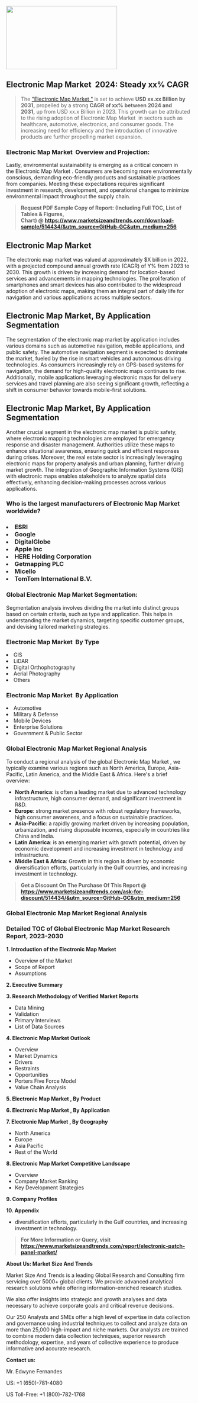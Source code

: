 <p><img class="alignnone size-medium wp-image-20088" src="https://ffe5etoiles.com/wp-content/uploads/2024/12/MST1-300x171.png" alt="" width="300" height="171" /></p><h2 id="ember46" class="ember-view reader-text-block__heading-2">Electronic Map Market &nbsp;2024: Steady&nbsp;xx% CAGR</h2><blockquote id="ember47" class="ember-view reader-text-block__blockquote">The&nbsp;<a class="app-aware-link " href="https://www.marketsizeandtrends.com/download-sample/514434/&utm_source=GitHub-GC&utm_medium=256" target="_blank" data-test-app-aware-link="">"Electronic Map Market "</a>&nbsp;is set to achieve&nbsp;<strong>USD&nbsp;xx.xx&nbsp;Billion by 2031,</strong>&nbsp;propelled by a strong&nbsp;<strong>CAGR of&nbsp;xx% between 2024 and 2031,</strong>&nbsp;up from USD xx.x Billion in 2023. This growth can be attributed to the rising adoption of&nbsp;Electronic Map Market &nbsp;in sectors such as healthcare, automotive, electronics, and consumer goods. The increasing need for efficiency and the introduction of innovative products are further propelling market expansion.</blockquote><h3 id="ember48" class="ember-view reader-text-block__heading-3">Electronic Map Market &nbsp;Overview and Projection:</h3><p id="ember49" class="ember-view reader-text-block__paragraph">Lastly, environmental sustainability is emerging as a critical concern in the&nbsp;Electronic Map Market . Consumers are becoming more environmentally conscious, demanding eco-friendly products and sustainable practices from companies. Meeting these expectations requires significant investment in research, development, and operational changes to minimize environmental impact throughout the supply chain.</p><blockquote id="ember50" class="ember-view reader-text-block__blockquote"><strong>Request PDF Sample Copy of Report: (Including Full TOC, List of Tables &amp; Figures, Chart)&nbsp;@&nbsp;<strong><a href="https://www.marketsizeandtrends.com/download-sample/514434/&utm_source=GitHub-GC&utm_medium=256" target="_blank">https://www.marketsizeandtrends.com/download-sample/514434/&utm_source=GitHub-GC&utm_medium=256</a></strong></strong></blockquote><h3 class=""> <h2>Electronic Map Market</h2><p>The electronic map market was valued at approximately $X billion in 2022, with a projected compound annual growth rate (CAGR) of Y% from 2023 to 2030. This growth is driven by increasing demand for location-based services and advancements in mapping technologies. The proliferation of smartphones and smart devices has also contributed to the widespread adoption of electronic maps, making them an integral part of daily life for navigation and various applications across multiple sectors.</p><h2>Electronic Map Market, By Application Segmentation</h2><p>The segmentation of the electronic map market by application includes various domains such as automotive navigation, mobile applications, and public safety. The automotive navigation segment is expected to dominate the market, fueled by the rise in smart vehicles and autonomous driving technologies. As consumers increasingly rely on GPS-based systems for navigation, the demand for high-quality electronic maps continues to rise. Additionally, mobile applications leveraging electronic maps for delivery services and travel planning are also seeing significant growth, reflecting a shift in consumer behavior towards mobile-first solutions.</p><h2>Electronic Map Market, By Application Segmentation</h2><p>Another crucial segment in the electronic map market is public safety, where electronic mapping technologies are employed for emergency response and disaster management. Authorities utilize these maps to enhance situational awareness, ensuring quick and efficient responses during crises. Moreover, the real estate sector is increasingly leveraging electronic maps for property analysis and urban planning, further driving market growth. The integration of Geographic Information Systems (GIS) with electronic maps enables stakeholders to analyze spatial data effectively, enhancing decision-making processes across various applications.</p></h3><h3 id="" class="">Who is the largest manufacturers of&nbsp;Electronic Map Market worldwide?</h3><h3 class=""></Li><Li>ESRI</Li><Li> Google</Li><Li> DigitalGlobe</Li><Li> Apple Inc</Li><Li> HERE Holding Corporation</Li><Li> Getmapping PLC</Li><Li> Micello</Li><Li> TomTom International B.V.</h3><h3 id="ember53" class="ember-view reader-text-block__heading-3">Global&nbsp;Electronic Map Market Segmentation:</h3><p id="ember54" class="ember-view reader-text-block__paragraph">Segmentation analysis involves dividing the market into distinct groups based on certain criteria, such as type and application. This helps in understanding the market dynamics, targeting specific customer groups, and devising tailored marketing strategies.</p><h3 id="" class="">Electronic Map Market &nbsp;By Type</h3><p></Li><Li>GIS</Li><Li> LiDAR</Li><Li> Digital Orthophotography</Li><Li> Aerial Photography</Li><Li> Others</p><h3 id="" class="">Electronic Map Market &nbsp;By Application</h3><p class=""></Li><Li>Automotive</Li><Li> Military & Defense</Li><Li> Mobile Devices</Li><Li> Enterprise Solutions</Li><Li> Government & Public Sector</p><h3 id="ember62" class="ember-view reader-text-block__heading-3">Global Electronic Map Market Regional Analysis</h3><p id="ember63" class="ember-view reader-text-block__paragraph">To conduct a regional analysis of the global Electronic Map Market , we typically examine various regions such as North America, Europe, Asia-Pacific, Latin America, and the Middle East &amp; Africa. Here's a brief overview:</p><ul><li><strong>North America</strong>: is often a leading market due to advanced technology infrastructure, high consumer demand, and significant investment in R&amp;D.</li><li><strong>Europe</strong>: strong market presence with robust regulatory frameworks, high consumer awareness, and a focus on sustainable practices.</li><li><strong>Asia-Pacific</strong>: a rapidly growing market driven by increasing population, urbanization, and rising disposable incomes, especially in countries like China and India.</li><li><strong>Latin America</strong>: is an emerging market with growth potential, driven by economic development and increasing investment in technology and infrastructure.</li><li><strong>Middle East &amp; Africa</strong>: Growth in this region is driven by economic diversification efforts, particularly in the Gulf countries, and increasing investment in technology.</li></ul><blockquote id="ember61" class="ember-view reader-text-block__blockquote"><strong>Get a Discount On The Purchase Of This Report @ <strong><a href="https://html-cleaner.com/" target="">https://www.marketsizeandtrends.com/ask-for-discount/514434/&utm_source=GitHub-GC&utm_medium=256</a></strong></strong></blockquote><h3 id="ember62" class="ember-view reader-text-block__heading-3">Global Electronic Map Market Regional Analysis</h3><h3 id="" class="">Detailed TOC of Global Electronic Map Market Research Report, 2023-2030</h3><p id="" class=""><strong>1. Introduction of the Electronic Map Market </strong></p><ul><li>Overview of the Market</li><li>Scope of Report</li><li>Assumptions</li></ul><p id="" class=""><strong>2. Executive Summary</strong></p><p id="" class=""><strong>3. Research Methodology of Verified Market Reports</strong></p><ul><li>Data Mining</li><li>Validation</li><li>Primary Interviews</li><li>List of Data Sources</li></ul><p id="" class=""><strong>4. Electronic Map Market Outlook</strong></p><ul><li>Overview</li><li>Market Dynamics</li><li>Drivers</li><li>Restraints</li><li>Opportunities</li><li>Porters Five Force Model</li><li>Value Chain Analysis</li></ul><p id="" class=""><strong>5. Electronic Map Market , By Product</strong></p><p id="" class=""><strong>6. Electronic Map Market , By Application</strong></p><p id="" class=""><strong>7. Electronic Map Market , By Geography</strong></p><ul><li>North America</li><li>Europe</li><li>Asia Pacific</li><li>Rest of the World</li></ul><p id="" class=""><strong>8. Electronic Map Market Competitive Landscape</strong></p><ul><li>Overview</li><li>Company Market Ranking</li><li>Key Development Strategies</li></ul><p id="" class=""><strong>9. Company Profiles</strong></p><p id="" class=""><strong>10. Appendix</strong></p><ul><li>diversification efforts, particularly in the Gulf countries, and increasing investment in technology.</li></ul><blockquote id="ember65" class="ember-view reader-text-block__blockquote"><strong>For More Information or Query, visit <strong><strong><a href="https://html-cleaner.com/" target="">https://www.marketsizeandtrends.com/report/electronic-patch-panel-market/</a></strong></strong></strong></blockquote><p id="" class=""><strong>About Us: Market Size And Trends</strong></p><p id="" class="">Market Size And Trends is a leading Global Research and Consulting firm servicing over 5000+ global clients. We provide advanced analytical research solutions while offering information-enriched research studies.</p><p id="" class="">We also offer insights into strategic and growth analyses and data necessary to achieve corporate goals and critical revenue decisions.</p><p id="" class="">Our 250 Analysts and SMEs offer a high level of expertise in data collection and governance using industrial techniques to collect and analyze data on more than 25,000 high-impact and niche markets. Our analysts are trained to combine modern data collection techniques, superior research methodology, expertise, and years of collective experience to produce informative and accurate research.</p><p id="" class=""><strong>Contact us:</strong></p><p id="" class="">Mr. Edwyne Fernandes</p><p id="" class="">US: +1 (650)-781-4080</p><p id="" class="">US Toll-Free: +1 (800)-782-1768</p>
